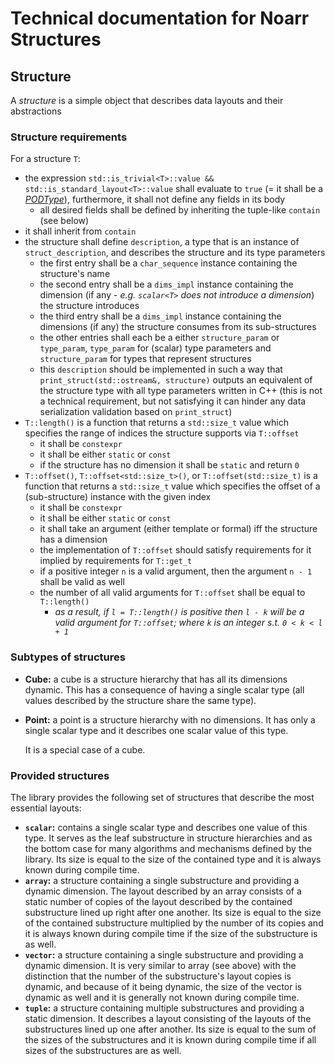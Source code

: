 # Technical documentation for Noarr Structures

## Structure

A  *structure* is a simple object that describes data layouts and their abstractions

### Structure requirements

For a structure `T`:

- the expression `std::is_trivial<T>::value && std::is_standard_layout<T>::value` shall evaluate to `true` (= it shall be a *[PODType](https://en.cppreference.com/w/cpp/named_req/PODType)*), furthermore, it shall not define any fields in its body
  - all desired fields shall be defined by inheriting the tuple-like `contain` (see below)
- it shall inherit from `contain`
- the structure shall define `description`, a type that is an instance of `struct_description`, and describes the structure and its type parameters
  - the first entry shall be a `char_sequence` instance containing the structure's name
  - the second entry shall be a `dims_impl` instance containing the dimension (if any - *e.g. `scalar<T>` does not introduce a dimension*) the structure introduces
  - the third entry shall be a `dims_impl` instance containing the dimensions (if any) the structure consumes from its sub-structures
  - the other entries shall each be a either `structure_param` or `type_param`, `type_param` for (scalar) type parameters and `structure_param` for types that represent structures
  - this `description` should be implemented in such a way that `print_struct(std::ostream&, structure)` outputs an equivalent of the structure type with all type parameters written in C++ (this is not a technical requirement, but not satisfying it can hinder any data serialization validation based on `print_struct`)
- `T::length()` is a function that returns a `std::size_t` value which specifies the range of indices the structure supports via `T::offset`
  - it shall be `constexpr`
  - it shall be either `static` or `const`
  - if the structure has no dimension it shall be `static` and return `0`
- `T::offset()`, `T::offset<std::size_t>()`, or `T::offset(std::size_t)` is a function that returns a `std::size_t` value which specifies the offset of a (sub-structure) instance with the given index
  - it shall be `constexpr`
  - it shall be either `static` or `const`
  - it shall take an argument (either template or formal) iff the structure has a dimension
  - the implementation of `T::offset` should satisfy requirements for it implied by requirements for `T::get_t`
  - if a positive integer `n` is a valid argument, then the argument `n - 1` shall be valid as well
  - the number of all valid arguments for `T::offset` shall be equal to `T::length()`
    - *as a result, if `l = T::length()` is positive then `l - k` will be a valid argument for `T::offset`; where `k` is an integer s.t. `0 < k < l + 1`*

### Subtypes of structures

- **Cube:** a cube is a structure hierarchy that has all its dimensions dynamic. This has a consequence of having a single scalar type (all values described by the structure share the same type).

- **Point:** a point is a structure hierarchy with no dimensions. It has only a single scalar type and it describes one scalar value of this type.

  It is a special case of a cube.

### Provided structures

The library provides the following set of structures that describe the most essential layouts:

- **`scalar`:** contains a single scalar type and describes one value of this type. It serves as the leaf substructure in structure hierarchies and as the bottom case for many algorithms and mechanisms defined by the library. Its size is equal to the size of the contained type and it is always known during compile time.
- **`array`:** a structure containing a single substructure and providing a dynamic dimension. The layout described by an array consists of a static number of copies of the layout described by the contained substructure lined up right after one another. Its size is equal to the size of the contained substructure multiplied by the number of its copies and it is always known during compile time if the size of the substructure is as well.
- **`vector`:** a structure containing a single substructure and providing a dynamic dimension. It is very similar to array (see above) with the distinction that the number of the substructure's layout copies is dynamic, and because of it being dynamic, the size of the vector is dynamic as well and it is generally not known during compile time.
- **`tuple`:** a structure containing multiple substructures and providing a static dimension. It describes a layout consisting of the layouts of the substructures lined up one after another. Its size is equal to the sum of the sizes of the substructures and it is known during compile time if all sizes of the substructures are as well.
